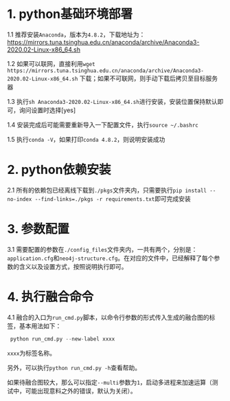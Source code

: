 # 1. python基础环境部署
1.1 推荐安装`Anaconda`，版本为`4.8.2`，下载地址为：https://mirrors.tuna.tsinghua.edu.cn/anaconda/archive/Anaconda3-2020.02-Linux-x86_64.sh

1.2 如果可以联网，直接利用`wget https://mirrors.tuna.tsinghua.edu.cn/anaconda/archive/Anaconda3-2020.02-Linux-x86_64.sh`
下载；如果不可联网，则手动下载后拷贝至目标服务器

1.3 执行`sh Anaconda3-2020.02-Linux-x86_64.sh`进行安装，安装位置保持默认即可，询问设置时选择[yes]

1.4 安装完成后可能需要重新导入一下配置文件，执行`source ~/.bashrc`

1.5 执行`conda -V`，如果打印`conda 4.8.2`，则说明安装成功

# 2. python依赖安装
2.1 所有的依赖包已经离线下载到`./pkgs`文件夹内，只需要执行`pip install --no-index --find-links=./pkgs -r requirements.txt`即可完成安装

# 3. 参数配置
3.1 需要配置的参数在`./config_files`文件夹内，一共有两个，分别是：`application.cfg`和`neo4j-structure.cfg`。在对应的文件中，已经解释了每个参数的含义以及设置方式，按照说明执行即可。

# 4. 执行融合命令
4.1 融合的入口为`run_cmd.py`脚本，以命令行参数的形式传入生成的融合图的标签，基本用法如下：
```python
 python run_cmd.py --new-label xxxx
```
    
`xxxx`为标签名称。

另外，可以执行`python run_cmd.py -h`查看帮助。

如果待融合图较大，那么可以指定`--multi`参数为`1`，启动多进程来加速运算（测试中，可能出现意料之外的错误，默认为关闭）。
